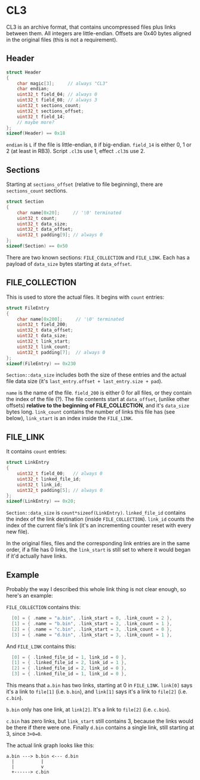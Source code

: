 CL3
===

CL3 is an archive format, that contains uncompressed files plus links between
them. All integers are little-endian. Offsets are 0x40 bytes aligned in the
original files (this is not a requirement).

Header
------

```c++
struct Header
{
    char magic[3];     // always "CL3"
    char endian;
    uint32_t field_04; // always 0
    uint32_t field_08; // always 3
    uint32_t sections_count;
    uint32_t sections_offset;
    uint32_t field_14;
    // maybe more?
};
sizeof(Header) == 0x18
```

`endian` is `L` if the file is little-endian, `B` if big-endian. `field_14` is
either 0, 1 or 2 (at least in RB3). Script `.cl3`s use 1, effect `.cl3`s use 2.

Sections
--------

Starting at `sections_offset` (relative to file beginning), there are
`sections_count` sections.

```c++
struct Section
{
    char name[0x20];     // '\0' terminated
    uint32_t count;
    uint32_t data_size;
    uint32_t data_offset;
    uint32_t padding[9]; // always 0
};
sizeof(Section) == 0x50
```

There are two known sections: `FILE_COLLECTION` and `FILE_LINK`. Each has a
payload of `data_size` bytes starting at `data_offset`.

FILE_COLLECTION
---------------

This is used to store the actual files. It begins with `count` entries:
```c++
struct FileEntry
{
    char name[0x200];     // '\0' terminated
    uint32_t field_200;
    uint32_t data_offset;
    uint32_t data_size;
    uint32_t link_start;
    uint32_t link_count;
    uint32_t padding[7];  // always 0
};
sizeof(FileEntry) == 0x230
```

`Section::data_size` includes both the size of these entries and the actual file
data size (it's `last_entry.offset + last_entry.size + pad`).

`name` is the name of the file. `field_200` is either 0 for all files, or they
contain the index of the file (?). The file contents start at `data_offset`,
(unlike other offsets) **relative to the beginning of FILE_COLLECTION**, and
it's `data_size` bytes long. `link_count` contains the number of links this file
has (see below), `link_start` is an index inside the `FILE_LINK`.

FILE_LINK
---------

It contains `count` entries:
```c++
struct LinkEntry
{
    uint32_t field_00;   // always 0
    uint32_t linked_file_id;
    uint32_t link_id;
    uint32_t padding[5]; // always 0
};
sizeof(LinkEntry) == 0x20;
```

`Section::data_size` is `count*sizeof(LinkEntry)`. `linked_file_id` contains the
index of the link destination (inside `FILE_COLLECTION`). `link_id` counts the
index of the current file's link (it's an incrementing counter reset with every
new file).

In the original files, files and the corresponding link entries are in the same
order, if a file has 0 links, the `link_start` is still set to where it would
began if it'd actually have links.

Example
-------

Probably the way I described this whole link thing is not clear enough, so
here's an example:

`FILE_COLLECTION` contains this:
```c
  [0] = { .name = "a.bin", .link_start = 0, .link_count = 2 },
  [1] = { .name = "b.bin", .link_start = 2, .link_count = 1 },
  [2] = { .name = "c.bin", .link_start = 3, .link_count = 0 },
  [3] = { .name = "d.bin", .link_start = 3, .link_count = 1 },
```

And `FILE_LINK` contains this:
```c
  [0] = { .linked_file_id = 1, link_id = 0 },
  [1] = { .linked_file_id = 2, link_id = 1 },
  [2] = { .linked_file_id = 2, link_id = 0 },
  [3] = { .linked_file_id = 1, link_id = 0 },
```

This means that `a.bin` has two links, starting at 0 in `FILE_LINK`. `link[0]`
says it's a link to `file[1]` (i.e. `b.bin`), and `link[1]` says it's a link to
`file[2]` (i.e. `c.bin`).

`b.bin` only has one link, at `link[2]`. It's a link to `file[2]` (i.e.
`c.bin`).

`c.bin` has zero links, but `link_start` still contains 3, because the links
would be there if there were one. Finally `d.bin` contains a single link, still
starting at 3, since `3+0=0`.

The actual link graph looks like this:
```
a.bin ---> b.bin <--- d.bin
  |          |
  |          v
  +------> c.bin
```
